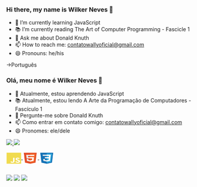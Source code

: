 ### Hi there, my name is Wilker Neves 👋

- 🌱 I’m currently learning JavaScript
- 📚 I’m currently reading The Art of Computer Programming - Fascicle 1
- 💬 Ask me about Donald Knuth
- 📫 How to reach me: contatowallyoficial@gmail.com
- 😄 Pronouns: he/his

->Português

### Olá, meu nome é Wilker Neves 👋

- 🌱 Atualmente, estou aprendendo JavaScript
- 📚 Atualmente, estou lendo A Arte da Programação de Computadores - Fascículo 1
- 💬 Pergunte-me sobre Donald Knuth
- 📫 Como entrar em contato comigo: contatowallyoficial@gmail.com
- 😄 Pronomes: ele/dele

<div>
  <a href="https://github.com/WilkerNeves">
  <img height="180em" src="https://github-readme-stats.vercel.app/api?username=WilkerNeves&show_icons=true&theme=tokyonight&include_all_commits=true&count_private=true"/>
  <img height="180em" src="https://github-readme-stats.vercel.app/api/top-langs/?username=WilkerNeves&layout=compact&langs_count=7&theme=tokyonight"/>
</div>
<div style="display: inline_block"><br>
  <img align="center" alt="Wilker-Js" height="30" width="40" src="https://raw.githubusercontent.com/devicons/devicon/master/icons/javascript/javascript-plain.svg">
  <img align="center" alt="Wilker-HTML" height="30" width="40" src="https://raw.githubusercontent.com/devicons/devicon/master/icons/html5/html5-original.svg">
  <img align="center" alt="Wilker-CSS" height="30" width="40" src="https://raw.githubusercontent.com/devicons/devicon/master/icons/css3/css3-original.svg">
</div>

  ##
 
<div> 
  <a href="https://instagram.com/ichigowally" target="_blank"><img src="https://img.shields.io/badge/-Instagram-%23E4405F?style=for-the-badge&logo=instagram&logoColor=white" target="_blank"></a>
  <a href = "mailto:contatowallyoficial@gmail.com"><img src="https://img.shields.io/badge/-Gmail-%23333?style=for-the-badge&logo=gmail&logoColor=white" target="_blank"></a>
  <a href="https://www.linkedin.com/in/wilker-neves-84bb9321a" target="_blank"><img src="https://img.shields.io/badge/-LinkedIn-%230077B5?style=for-the-badge&logo=linkedin&logoColor=white" target="_blank"></a> 
 </div>
